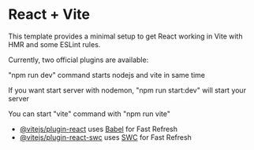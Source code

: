 # React + Vite

This template provides a minimal setup to get React working in Vite with HMR and some ESLint rules.

Currently, two official plugins are available:

"npm run dev" command starts nodejs and vite in same time

If you want start server with nodemon, "npm run start:dev" will start your server

You can start "vite" command with "npm run vite"


- [@vitejs/plugin-react](https://github.com/vitejs/vite-plugin-react/blob/main/packages/plugin-react/README.md) uses [Babel](https://babeljs.io/) for Fast Refresh
- [@vitejs/plugin-react-swc](https://github.com/vitejs/vite-plugin-react-swc) uses [SWC](https://swc.rs/) for Fast Refresh
